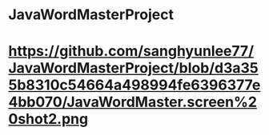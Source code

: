# JavaWordMasterProject
# https://github.com/sanghyunlee77/JavaWordMasterProject/blob/d3a355b8310c54664a498994fe6396377e4bb070/JavaWordMaster.screen%20shot2.png
